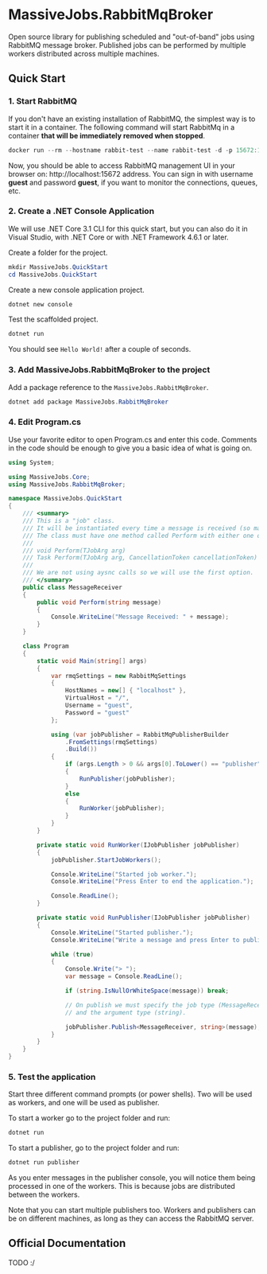 # MassiveJobs.RabbitMqBroker
Open source library for publishing scheduled and "out-of-band" jobs using RabbitMQ message broker. Published jobs can be performed by multiple workers distributed across multiple machines.

## Quick Start
### 1. Start RabbitMQ

If you don't have an existing installation of RabbitMQ, the simplest way is to start it in a container. 
The following command will start RabbitMq in a container __that will be immediately removed when stopped__.

```powershell
docker run --rm --hostname rabbit-test --name rabbit-test -d -p 15672:15672 -p 5672:5672 rabbitmq:management
```

Now, you should be able to access RabbitMQ management UI in your browser on: http://localhost:15672 address. 
You can sign in with username __guest__ and password __guest__, if you want to monitor the connections, queues, etc.

### 2. Create a .NET Console Application

We will use .NET Core 3.1 CLI for this quick start, but you can also do it in Visual Studio, with .NET Core or with .NET Framework 4.6.1 or later.
  
Create a folder for the project.

```powershell
mkdir MassiveJobs.QuickStart
cd MassiveJobs.QuickStart
```

Create a new console application project.

```powershell
dotnet new console
```

Test the scaffolded project.

```powershell
dotnet run
```

You should see `Hello World!` after a couple of seconds.

### 3. Add MassiveJobs.RabbitMqBroker to the project

Add a package reference to the `MassiveJobs.RabbitMqBroker`.

```powershell
dotnet add package MassiveJobs.RabbitMqBroker
```

### 4. Edit Program.cs

Use your favorite editor to open Program.cs and enter this code. 
Comments in the code should be enough to give you a basic idea of what is going on.
```csharp
using System;

using MassiveJobs.Core;
using MassiveJobs.RabbitMqBroker;

namespace MassiveJobs.QuickStart
{
    /// <summary>
    /// This is a "job" class. 
    /// It will be instantiated every time a message is received (so make it lightweight).
    /// The class must have one method called Perform with either one of these signatures:
    /// 
    /// void Perform(TJobArg arg)
    /// Task Perform(TJobArg arg, CancellationToken cancellationToken)
    /// 
    /// We are not using aysnc calls so we will use the first option.
    /// </summary>
    public class MessageReceiver
    {
        public void Perform(string message)
        {
            Console.WriteLine("Message Received: " + message);
        }
    }

    class Program
    {
        static void Main(string[] args)
        {
            var rmqSettings = new RabbitMqSettings
            {
                HostNames = new[] { "localhost" },
                VirtualHost = "/",
                Username = "guest",
                Password = "guest"
            };

            using (var jobPublisher = RabbitMqPublisherBuilder
                .FromSettings(rmqSettings)
                .Build())
            {
                if (args.Length > 0 && args[0].ToLower() == "publisher")
                {
                    RunPublisher(jobPublisher);
                }
                else
                {
                    RunWorker(jobPublisher);
                }
            }
        }

        private static void RunWorker(IJobPublisher jobPublisher)
        {
            jobPublisher.StartJobWorkers();

            Console.WriteLine("Started job worker.");
            Console.WriteLine("Press Enter to end the application.");

            Console.ReadLine();
        }

        private static void RunPublisher(IJobPublisher jobPublisher)
        {
            Console.WriteLine("Started publisher.");
            Console.WriteLine("Write a message and press Enter to publish it (empty message to end).");

            while (true)
            {
                Console.Write("> ");
                var message = Console.ReadLine();

                if (string.IsNullOrWhiteSpace(message)) break;

                // On publish we must specify the job type (MessageReceiver) 
                // and the argument type (string).

                jobPublisher.Publish<MessageReceiver, string>(message);
            }
        }
    }
}
```

### 5. Test the application

Start three different command prompts (or power shells). Two will be used as workers, and one will be used as publisher.
  
To start a worker go to the project folder and run:
```powershell
dotnet run
```
To start a publisher, go to the project folder and run:
```powershell
dotnet run publisher
```
As you enter messages in the publisher console, you will notice them being processed in one of the workers.
This is because jobs are distributed between the workers.
  
Note that you can start multiple publishers too. 
Workers and publishers can be on different machines, as long as they can access the RabbitMQ server.

## Official Documentation
TODO :/
